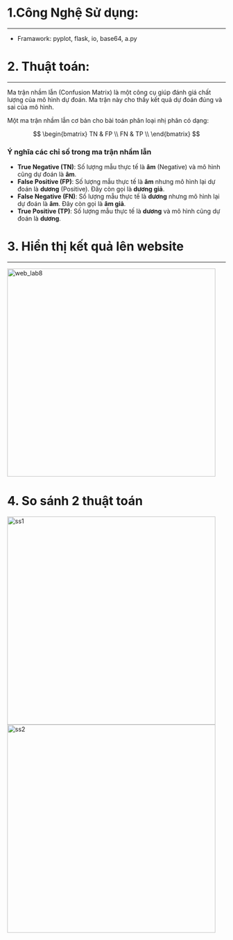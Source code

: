 # 1.Công Nghệ Sử dụng:

---

+ Framawork: pyplot, flask, io, base64, a.py

# 2. Thuật toán:
---
Ma trận nhầm lẫn (Confusion Matrix) là một công cụ giúp đánh giá chất lượng của mô hình dự đoán. Ma trận này cho thấy kết quả dự đoán đúng và sai của mô hình.

Một ma trận nhầm lẫn cơ bản cho bài toán phân loại nhị phân có dạng:

$$
\begin{bmatrix}
TN & FP \\
FN & TP \\
\end{bmatrix}
$$

### Ý nghĩa các chỉ số trong ma trận nhầm lẫn
- **True Negative (TN)**: Số lượng mẫu thực tế là **âm** (Negative) và mô hình cũng dự đoán là **âm**.
- **False Positive (FP)**: Số lượng mẫu thực tế là **âm** nhưng mô hình lại dự đoán là **dương** (Positive). Đây còn gọi là **dương giả**.
- **False Negative (FN)**: Số lượng mẫu thực tế là **dương** nhưng mô hình lại dự đoán là **âm**. Đây còn gọi là **âm giả**.
- **True Positive (TP)**: Số lượng mẫu thực tế là **dương** và mô hình cũng dự đoán là **dương**.

# 3. Hiển thị kết quả lên website

---

<img width="480" alt="web_lab8" src="https://github.com/user-attachments/assets/dfcfc5d1-dc00-4561-9e68-93525c24f313">

# 4. So sánh 2 thuật toán 

<img width="480" alt="ss1" src="https://github.com/user-attachments/assets/07e67ce1-bad9-4a3a-b0b9-f4be1d0c006c">
<img width="480" alt="ss2" src="https://github.com/user-attachments/assets/2f58770c-dca4-4500-a627-e34a1655ca70">

